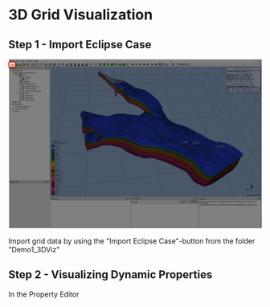 # 3D Grid Visualization

## Step 1 - Import Eclipse Case

![Image](Resources/Pictures/import_eclipse.png)

Import grid data by using the "Import Eclipse Case"-button from the folder "Demo1_3DViz"

## Step 2 - Visualizing Dynamic Properties

In the Property Editor